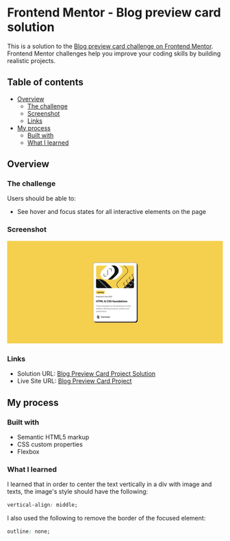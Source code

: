 # Frontend Mentor - Blog preview card solution

This is a solution to the [Blog preview card challenge on Frontend Mentor](https://www.frontendmentor.io/challenges/blog-preview-card-ckPaj01IcS). Frontend Mentor challenges help you improve your coding skills by building realistic projects. 

## Table of contents

- [Overview](#overview)
  - [The challenge](#the-challenge)
  - [Screenshot](#screenshot)
  - [Links](#links)
- [My process](#my-process)
  - [Built with](#built-with)
  - [What I learned](#what-i-learned)

## Overview

### The challenge

Users should be able to:

- See hover and focus states for all interactive elements on the page

### Screenshot

![](./screenshot.jpg)

### Links

- Solution URL: [Blog Preview Card Project Solution](https://github.com/telsabate-hub/blog-preview-card-main)
- Live Site URL: [Blog Preview Card Project](https://telsabate-hub.github.io/blog-preview-card-main/)

## My process

### Built with

- Semantic HTML5 markup
- CSS custom properties
- Flexbox

### What I learned

I learned that in order to center the text vertically in a div with image and texts, the image's style should have the following:

```css
vertical-align: middle;
```

I also used the following to remove the border of the focused element:

```css
outline: none;
```

